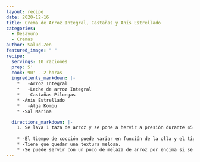 ```yaml
---
layout: recipe
date: 2020-12-16
title: Crema de Arroz Integral, Castañas y Anís Estrellado
categories:
  - Desayuno
  - Cremas
author: Salud-Zen
featured_image: " "
recipe:
  servings: 10 raciones
  prep: 5'
  cook: 90' - 2 horas
  ingredients_markdown: |-
    *	-Arroz Integral
    *	-Leche de arroz Integral
    *	-Castañas Pilongas
    * -Anis Estrellado
    *	-Alga Kombu
    * -Sal Marina

  directions_markdown: |-
    1. Se lava 1 taza de arroz y se pone a hervir a presión durante 45 min con 4 tazas de leche de arroz, 10 castañas pilongas, 2 estrellas de anís, un trozo de alga kombu pequeño y una pizca de sal.
    
    * -El tiempo de cocción puede variar en función de la olla y el tipo de fuego.
    * -Tiene que quedar una textura melosa.
    * -Se puede servir con un poco de melaza de arroz por encima si se desea más dulce.
---
```

